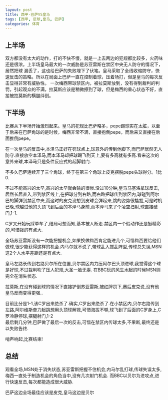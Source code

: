 ```yaml
---
layout: post
title: 西甲-巴萨VS皇马
tags: [西甲, 足球,皇马, 巴萨]
categories: 体育
---
```

## 上半场

双方都没有太大的动作，打的不快不慢，就是一上去两边的犯规都比较多，火药味还是很浓。上半场皇马最大的一次威胁是苏亚雷斯在禁区中央无人防守的情况下，居然把球
漏丢了，这也给巴萨的失败埋下了伏笔。皇马采取了全线收缩防守，快速反击的策略。所以在局面上巴萨一直在控制着球，压着场打，但是皇马的每次反击显得非常有威胁性。
一次梅西带球禁区内，被拉莫斯放到，没有得到裁判的判罚，引起观众的不满，拉莫斯应该是稍微擦到了球，但是梅西的重心状态不好，直接被拉莫斯的横腿绊倒。

## 下半场

比赛从下半场开始激烈起来。皇马的犯规比巴萨略多，pepe踢球实在太脏，以至于后来在巴萨角球的是时候，梅西非常不满，直接抱倒pepe，而后来又直接在后面推倒pepe。

在一次皇马的反击中,本泽马正好在罚球点上,球意外的传到他脚下,而巴萨居然无人防守.直接放空本泽马,而本泽马却把球踢飞到天上,要有多高就有多高.看来这次的意外来球,本泽马只是条件反应式的起脚射门.

不多久巴萨连续开了三个角球，终于在第三个角球上皮克摆脱pepe头球得分。1比0.

不过不能高兴的太早,高兴的太早就会输的很惨.没过10分钟,皇马马塞洛拿球反击,居然长居直入,带到禁区线上,在把球分到右路,而右路把球传到禁区内,球碰到阿尔巴的脚弹到禁区中央,而这时的皮克没想到皮球会弹起来,跳的姿势很尴尬,可是时机已晚,球越过他的头顶飞到后面的本泽马身前,而本泽马来了个凌空扫射,球直接破门,1-1.

C罗又开始玩踩单车了,结局可想而知,基本被人断走.禁区内一个假动作还是挺精彩的,可惜拨的有点大.

全场苏亚雷斯没有一次能把握机会,如果换做梅西肯定能进几个,可惜梅西要给他们做球,很少能获得这样的机会.内马尔就不说了,带球乱入搅乱阵型,传球总失误,MSN这2个人水平差距还是有点大.

皇马左路长传到右路贝尔所在位置,贝尔禁区内力压阿尔巴头顶进球,我觉得这个球是好球,不过裁判吹了压人犯规,大圣一脸无辜.
在BBC玩的风生水起的时候MSN则完全在消失状态.

拉莫斯,在没有碰到球的情况下直接铲倒苏亚雷斯,被红牌罚下,赛后皮克说,没有他皇马反而变得更强..

目前比分是1-1,该C罗出来绝杀了.确实,C罗出来绝杀了.在小禁区内,贝尔右路传到左路,阿尔维斯奋力起跳想用头顶球解救,可惜海拔不够,球飞到了后面的C罗身上,C罗冷静停球,摆腿射门,1-2                                                                                                                                                                                                                                                                                                                                                                                                                                                                                                                                                 
最后剩几分钟,巴萨做了最后一次的反击,可惜在禁区内传球太多,不果断,最终还是以失败告终.

哨声响起,比赛结束!

## 总结

观看全场,MSN处于消失状态,苏亚雷斯把握不住机会,内马尔乱打球,传球失误太多,梅西一直处于制造机会的角色当中,没有几次射门机会.
而BBC以贝尔为进攻点,进行快速反击,每次都能造成很大威胁.

巴萨这边全场最佳应该是皮克,皇马这边是贝尔

